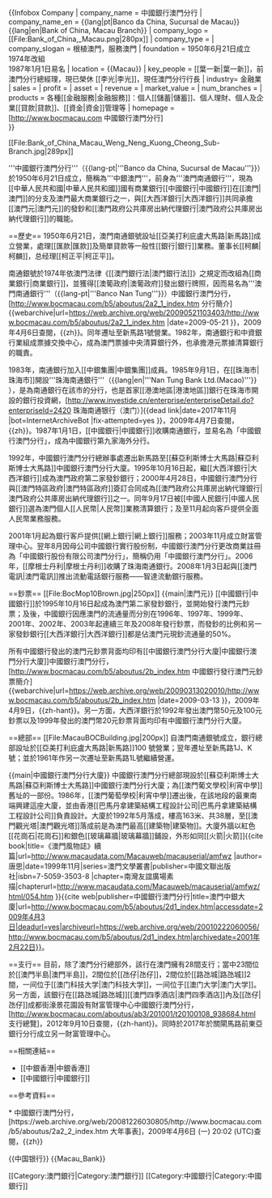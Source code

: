 {{Infobox Company
| company_name = 中國銀行澳門分行
| company_name_en = {{lang|pt|Banco da China, Sucursal de Macau}}<br/>{{lang|en|Bank of China, Macau Branch}}
| company_logo = [[File:Bank_of_China,_Macau.png|280px]]
| company_type =
| company_slogan = 根植澳門，服務澳門
| foundation = 1950年6月21日成立<br>1974年改組<br>1987年1月1日易名
| location = {{Macau}}
| key_people = [[葉一新|葉一新]]，前澳門分行總經理，現已榮休
[[李光|李光]]，現任澳門分行行長
| industry= 金融業
| sales =
| profit =
| asset =
| revenue =
| market_value =
| num_branches =
| products = 各種[[金融服務|金融服務]]：個人[[儲蓄|儲蓄]]、個人理財、個人及企業[[貸款|貸款]]、[[資金|資金]]管理等
| homepage = [http://www.bocmacau.com 中國銀行澳門分行]   
}}

[[File:Bank_of_China_Macau_Weng_Neng_Kuong_Cheong_Sub-Branch.jpg|289px]]

'''中國銀行澳門分行'''（{{lang-pt|'''Banco da China, Sucursal de Macau'''}}）於1950年6月21日成立，簡稱為'''中銀澳門'''，前身為'''澳門南通銀行'''，現為[[中華人民共和國|中華人民共和國]]國有商業銀行[[中國銀行|中國銀行]]在[[澳門|澳門]]的分支及澳門最大商業銀行之一，與[[大西洋銀行|大西洋銀行]]共同承擔[[澳門元|澳門元]]的發鈔和[[澳門政府公共庫房出納代理銀行|澳門政府公共庫房出納代理銀行]]的職能。

==歷史==
1950年6月21日，澳門南通銀號設址[[亞美打利庇盧大馬路|新馬路]]成立營業，處理[[匯款|匯款]]及簡單貸款等一般性[[銀行|銀行]]業務。董事长[[柯麟|柯麟]]，总经理[[柯正平|柯正平]]。

南通銀號於1974年依澳門法律《[[澳門銀行法|澳門銀行法]]》之規定而改組為[[商業銀行|商業銀行]]，並獲得[[澳葡政府|澳葡政府]]發出銀行牌照，因而易名為'''澳門南通銀行'''（{{lang-pt|'''Banco Nan Tung'''}}）<ref>中國銀行澳門分行，[http://www.bocmacau.com/b5/aboutus/2a2_1_index.htm 分行簡介] {{webarchive|url=https://web.archive.org/web/20090521103403/http://www.bocmacau.com/b5/aboutus/2a2_1_index.htm |date=2009-05-21 }}，2009年4月6日查閱，{{zh}}</ref>。同年遷址至新馬路1號營業。1982年，南通銀行和中資銀行業組成票據交換中心，成為澳門票據中央清算銀行外，也承擔港元票據清算銀行的職責。

1983年，南通銀行加入[[中銀集團|中銀集團]]成員。1985年9月1日，在[[珠海市|珠海市]]開設'''珠海南通銀行'''（{{lang|en|'''Nan Tung Bank Ltd.(Macao)'''}} ），是為南通銀行在該市的分行，也是首家[[港澳地區|港澳地區]]銀行在珠海市開設的銀行<ref name="nam tung">投資網，[http://www.investide.cn/enterprise/enterpriseDetail.do?enterpriseId=2420 珠海南通银行（澳门）]{{dead link|date=2017年11月 |bot=InternetArchiveBot |fix-attempted=yes }}，2009年4月7日查閱，{{zh}}</ref>。1987年1月1日，[[中國銀行|中國銀行]]收購南通銀行，並易名為「中國銀行澳門分行」，成為中國銀行第九家海外分行。

1992年，中國銀行澳門分行總辦事處遷出新馬路至[[蘇亞利斯博士大馬路|蘇亞利斯博士大馬路]]中國銀行澳門分行大廈。1995年10月16日起，繼[[大西洋銀行|大西洋銀行]]成為澳門政府第二家發鈔銀行；2000年4月28日，中國銀行澳門分行與[[澳門特區政府|澳門特區政府]]簽訂合同成為[[澳門政府公共庫房出納代理銀行|澳門政府公共庫房出納代理銀行]]之一。同年9月17日被[[中國人民銀行|中國人民銀行]]選為澳門個人[[人民幣|人民幣]]業務清算銀行；及至11月起向客戶提供全面人民幣業務服務。

2001年1月起為銀行客戶提供[[網上銀行|網上銀行]]服務；2003年11月成立財富管理中心。翌年8月因母公司中國銀行實行股份制，中國銀行澳門分行更改商業註冊為「中國銀行股份有限公司澳門分行」，簡稱仍用「中國銀行澳門分行」。2006年，[[摩根士丹利|摩根士丹利]]收購了珠海南通銀行<ref name="nam tung" />。2008年1月3日起與[[澳門電訊|澳門電訊]]推出流動電話銀行服務——智達流動銀行服務。

==鈔票==
[[File:BocMop10Brown.jpg|250px]]
{{main|澳門元}}
[[中國銀行|中國銀行]]於1995年10月16日起成為澳門第二家發鈔銀行，並開始發行澳門元鈔票；及後，中國銀行因應澳門的流通量而分別在1996年、1997年、1999年、2001年、2002年、2003年起連續三年及2008年發行鈔票，而發鈔的比例和另一家發鈔銀行[[大西洋銀行|大西洋銀行]]都是佔澳門元現鈔流通量的50%。

所有中國銀行發出的澳門元鈔票背面均印有[[中國銀行澳門分行大廈|中國銀行澳門分行大廈]]<ref>中國銀行澳門分行，[http://www.bocmacau.com/b5/aboutus/2b_index.htm 中國銀行發行澳門元鈔票簡介] {{webarchive|url=https://web.archive.org/web/20090313020010/http://www.bocmacau.com/b5/aboutus/2b_index.htm |date=2009-03-13 }}，2009年4月9日，{{zh-hant}}</ref>。另一方面，大西洋銀行於1992年發出澳門幣50元及100元鈔票以及1999年發出的澳門幣20元鈔票背面均印有中國銀行澳門分行大廈。

==總部==
[[File:MacauBOCBuilding.jpg|200px]]
自澳門南通銀號成立，銀行總部設址於[[亞美打利庇盧大馬路|新馬路]]100 號營業；翌年遷址至新馬路1J、K號；並於1961年作另一次遷址至新馬路1L號繼續營運。

{{main|中國銀行澳門分行大廈}}
中國銀行澳門分行總部現設於[[蘇亞利斯博士大馬路|蘇亞利斯博士大馬路]]中國銀行澳門分行大廈；為[[澳門葡文學校|利宵中學]]舊址的一部份。1986年，[[澳門葡萄學校|利宵中學]]遷出後，在該地段的最東南端興建這座大廈，並由香港[[巴馬丹拿建築結構工程設計公司|巴馬丹拿建築結構工程設計公司]]負責設計。大廈於1992年5月落成，樓高163米、共38層，至[[澳門觀光塔|澳門觀光塔]]落成前是為澳門最高[[建築物|建築物]]。大廈外牆以紅色[[花崗石|花崗石]]和銀色[[玻璃幕牆|玻璃幕牆]]鋪設，外形如同[[火箭|火箭]]<ref>{{cite book|title=《澳門風物誌》續篇|url=http://www.macaudata.com/Macauweb/macauserial/amfwz
|author=唐思|date=1999年11月|series=澳門文學叢書|publisher=中國文聯出版社|isbn=7-5059-3503-8
|chapter=南灣友誼廣場素描|chapterurl=http://www.macaudata.com/Macauweb/macauserial/amfwz/html/054.htm
}}</ref><ref>{{cite web|publisher=中國銀行澳門分行|title=澳門中銀大廈|url=http://www.bocmacau.com/b5/aboutus/2d1_index.htm|accessdate=2009年4月3日|deadurl=yes|archiveurl=https://web.archive.org/web/20010222060056/http://www.bocmacau.com/b5/aboutus/2d1_index.htm|archivedate=2001年2月22日}}</ref>。

==支行==
目前，除了澳門分行總部外，該行在澳門擁有28間支行；當中23間位於[[澳門半島|澳門半島]]，2間位於[[氹仔|氹仔]]，2間位於[[路氹城|路氹城]]2間，一间位于[[澳门科技大学|澳门科技大学]]，一间位于[[澳门大学|澳门大学]]。另一方面，該銀行在[[路氹城|路氹城]][[澳門四季酒店|澳門四季酒店]]內及[[氹仔|氹仔]]成都街濠景花園設有財富管理中心<ref>中國銀行澳門分行，[http://www.bocmacau.com/aboutus/ab3/201001/t20100108_938684.html 支行總覽]，2012年9月10日查閱，{{zh-hant}}</ref>。同時於2017年於關閘馬路前東亞銀行分行成立另一財富管理中心。

==相關連結==
* [[中銀香港|中銀香港]]
* [[中國銀行|中國銀行]]

==參考資料==
<div class="references-small">
<references />
* 中國銀行澳門分行，[https://web.archive.org/web/20081226030805/http://www.bocmacau.com/b5/aboutus/2a2_2_index.htm 大年事表]，2009年4月6日 (一) 20:02 (UTC)查閱，{{zh}}
</div>

{{中国银行}}
{{Macau_Bank}}

[[Category:澳門銀行|Category:澳門銀行]]
[[Category:中國銀行|Category:中國銀行]]